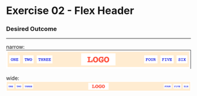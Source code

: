 # Exercise 02 - Flex Header

### Desired Outcome

---

narrow:
![Example Narrow Image](./desired-outcome-narrow.jpg)  

wide:
![Example Wide Image](./desired-outcome-wide.jpg)